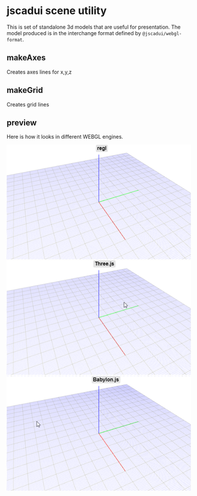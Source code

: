 # jscadui scene utility
This is set of standalone 3d models that are useful for presentation. The model produced is in the interchange format defined by `@jscadui/webgl-format`.

## makeAxes
Creates axes lines for x,y,z

## makeGrid
Creates grid lines

## preview
Here is how it looks in different WEBGL engines.

![](docs/regl_grid.png)
![](docs/three_grid.png)
![](docs/babylon_grid.png)

